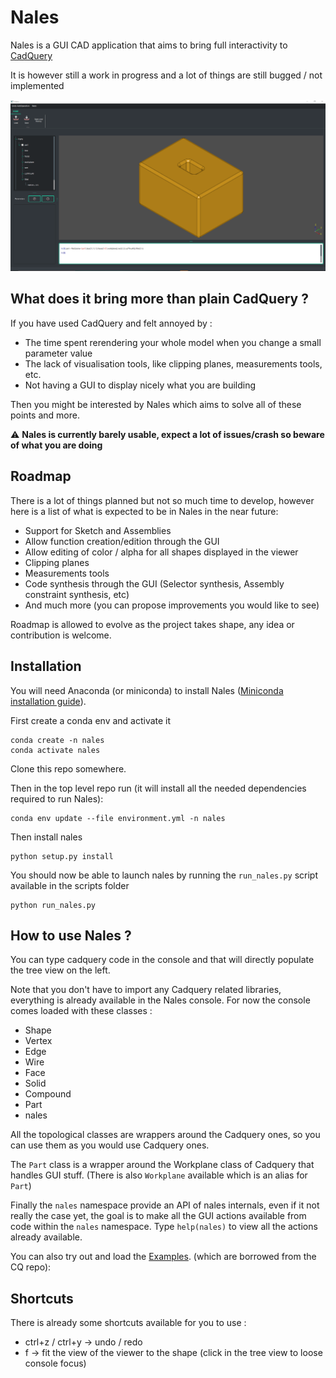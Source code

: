 # Nales

Nales is a GUI CAD application that aims to bring full interactivity to [CadQuery](https://github.com/CadQuery/cadquery/blob/master/README.md)

It is however still a work in progress and a lot of things are still bugged / not implemented


![Nales](./docs/readme_img_presentation.PNG)

## What does it bring more than plain CadQuery ?

If you have used CadQuery and felt annoyed by :
- The time spent rerendering your whole model when you change a small parameter value
- The lack of visualisation tools, like clipping planes, measurements tools, etc.
- Not having a GUI to display nicely what you are building

Then you might be interested by Nales which aims to solve all of these points and more.

:warning: **Nales is currently barely usable, expect a lot of issues/crash so beware of what you are doing**

## Roadmap

There is a lot of things planned but not so much time to develop, however here is a list of what is expected to be in Nales in the near future:

- Support for Sketch and Assemblies
- Allow function creation/edition through the GUI
- Allow editing of color / alpha for all shapes displayed in the viewer
- Clipping planes
- Measurements tools
- Code synthesis through the GUI (Selector synthesis, Assembly constraint synthesis, etc)
- And much more (you can propose improvements you would like to see)

Roadmap is allowed to evolve as the project takes shape, any idea or contribution is welcome.

## Installation 

You will need Anaconda (or miniconda) to install Nales 
([Miniconda installation guide](https://docs.conda.io/en/latest/miniconda.html)).

First create a conda env and activate it

```
conda create -n nales
conda activate nales
```

Clone this repo somewhere.


Then in the top level repo run (it will install all the needed dependencies required to run Nales): 

```
conda env update --file environment.yml -n nales
```

Then install nales
```
python setup.py install
```

You should now be able to launch nales by running the `run_nales.py` script available in the scripts folder

```
python run_nales.py
```

## How to use Nales ?

You can type cadquery code in the console and that will directly populate the tree view on the left.

Note that you don't have to import any Cadquery related libraries, everything is already available in the Nales console. For now the console comes loaded with these classes :

- Shape
- Vertex
- Edge
- Wire 
- Face 
- Solid
- Compound
- Part 
- nales

All the topological classes are wrappers around the Cadquery ones, so you can use them as you would use Cadquery ones.

The `Part` class is a wrapper around the Workplane class of Cadquery that handles GUI stuff. (There is also `Workplane` available which is an alias for `Part`)

Finally the `nales` namespace provide an API of nales internals, even if it not really the case yet, the goal is to make all the GUI actions available from code within the `nales` namespace. 
Type `help(nales)` to view all the actions already available.

You can also try out  and load the [Examples](./examples/). (which are borrowed from the CQ repo):


## Shortcuts

There is already some shortcuts available for you to use :
- ctrl+z / ctrl+y -> undo / redo
- f -> fit the view of the viewer to the shape (click in the tree view to loose console focus)
